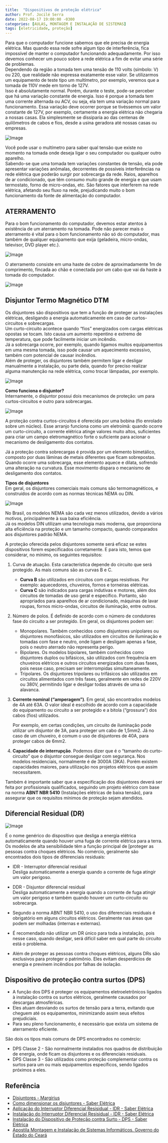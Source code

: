 ```yaml
---
title:  "Dispositivos de proteção elétrica"
author: Prof. Jocilé Serra
date: 2022-08-17 19:00:00 -0300
categories: [AULAS, MONTAGEM E INSTALAÇÃO DE SISTEMAS]
tags: [eletricidade, proteção]
---
```


Para que o computador funcione sabemos que ele precisa de energia elétrica. Mas quando essa rede sofre algum tipo de interferência, fica impossível de manter o computador funcionando adequadamente. Por isso devemos conhecer um pouco sobre a rede elétrica a fim de evitar uma série de problemas.  
Dependendo da região a tomada tem uma tensão de 110 volts (símbolo: V) ou 220, que realidade não expressa exatamente esse valor. Se utilizarmos um equipamento de teste tipo um multímetro, por exemplo, veremos que a tomada de 110V mede em torno de 127V.  
Isso é absolutamente normal. Porém, durante o teste, pode-se perceber que há uma variação constante de energia. Isso é porque a tomada tem uma corrente alternada ou ACV, ou seja, ela tem uma variação normal para funcionamento. Essa variação deve ocorrer
porque se tivéssemos um valor constante de 127V, por exemplo, certamente a energia elétrica não chegaria a nossas casas. Ela simplesmente se dissiparia ao das centenas de quilômetros de cabos e fios, desde a usina geradora até nossas casas ou empresas.

![Image](https://user-images.githubusercontent.com/45495068/185793015-1b856138-8751-4f32-80e2-1ca66692454c.png)

Você pode usar o multímetro para saber qual tensão que existe no momento na tomada onde deseja ligar o seu computador ou qualquer outro aparelho.  
Sabendo-se que uma tomada tem variações constantes de tensão, ela pode apresentar variações anômalas, decorrentes de possíveis interferências na rede elétrica que poderão surgir por sobrecarga da rede. Raios, aparelhos de ar condicionado, que têm
consumo muito grande de energia e que usam termostato, forno de micro-ondas, etc. São fatores que interferem na rede elétrica, afetando seu fluxo na rede, prejudicando muito o bom funcionamento da fonte de alimentação do computador.

## ATERRAMENTO

Para o bom funcionamento do computador, devemos estar atentos à existência de um aterramento na tomada. Pode não parecer mais o aterramento é vital para o bom funcionamento não só do computador, mas também de qualquer equipamento que exija
(geladeira, micro-ondas, televisor, DVD player etc.).  

![Image](https://user-images.githubusercontent.com/45495068/185793855-ea604228-2d54-4b19-a4cb-3401389b5a56.png)

O aterramento consiste em uma haste de cobre de aproximadamente 1m de comprimento, fincada ao chão e conectada por um cabo que vai da haste à tomada do computador.

![Image](https://user-images.githubusercontent.com/45495068/185794833-52a2f7b8-c159-4265-973f-6e251fff0d04.png)

## Disjuntor Termo Magnético DTM

Os disjuntores são dispositivos que tem a função de proteger as instalações elétricas, desligando a energia automaticamente em caso de curtos-circuitos e sobrecargas.  
Um curto-circuito acontece quando “fios” energizados com cargas elétricas opostas se tocam. Isto causa um aumento repentino e extremo de temperatura, que pode facilmente iniciar um incêndio.  
Já a sobrecarga ocorre, por exemplo, quando ligamos muitos equipamentos em uma mesma tomada, isso pode causar um aquecimento excessivo, também com potencial de causar incêndios.  
Além de proteger, os disjuntores também permitem ligar e desligar manualmente a instalação, ou parte dela, quando for preciso realizar alguma manutenção na rede elétrica, como trocar lâmpadas, por exemplo.  

![Image](https://user-images.githubusercontent.com/45495068/185794248-af64410a-4313-49fa-a622-ee7261b2c65e.png)

**Como funciona o disjuntor?**  
Internamente, o disjuntor possui dois mecanismos de proteção: um para curtos-circuitos e outro para sobrecargas.  

![Image](https://user-images.githubusercontent.com/45495068/185794528-e80a042c-bbd5-47a0-bf4c-925bb547b9e5.png)

A proteção contra curtos-circuitos é oferecida por uma bobina (fio enrolado sobre um núcleo). Esse arranjo funciona como um eletroímã: quando ocorre um curto-circuito, a corrente elétrica atinge valores muito altos, suficientes para criar um campo eletromagnético forte o suficiente para acionar o mecanismo de desligamento dos contatos.  

Já a proteção contra sobrecargas é provida por um elemento bimetálico, composto por duas lâminas de metais diferentes que ficam sobrepostas. Quando ocorre uma sobrecarga, esse elemento aquece e dilata, sofrendo uma alteração na curvatura. Esse movimento dispara o mecanismo de desligamento dos contatos.  

**Tipos de disjuntores**  
Em geral, os disjuntores comerciais mais comuns são termomagnéticos, e construídos de acordo com as normas técnicas NEMA ou DIN.

![Image](https://user-images.githubusercontent.com/45495068/185794641-7309209a-4d01-4147-abfc-b98eaf654be2.png)

No Brasil, os modelos NEMA são cada vez menos utilizados, devido a vários motivos, principalmente à sua baixa eficiência.  
Já os modelos DIN utilizam uma tecnologia mais moderna, que proporciona alta eficiência na proteção e um tamanho compacto, quando comparados aos disjuntores padrão NEMA.  

A proteção oferecida pelos disjuntores somente será eficaz se estes dispositivos forem especificados corretamente. E para isto, temos que considerar, no mínimo, os seguintes requisitos:  

1) Curva de atuação. Esta característica depende do circuito que será protegido. As mais comuns são as curvas B e C.
   - **Curva B** são utilizados em circuitos com cargas resistivas. Por exemplo: aquecedores, chuveiros, fornos e torneiras elétricas.
   - **Curva C** são indicados para cargas indutivas e motores, além dos circuitos de tomadas de uso geral e específico. Portanto, são apropriados para aparelhos de ar condicionado, máquinas de lavar roupas, fornos micro-ondas, circuitos de iluminação, entre outros.  

1) Número de polos. É definido de acordo com o número de condutores fase do circuito a ser protegido. Em geral, os disjuntores podem ser:

   - Monopolares. Também conhecidos como disjuntores unipolares ou disjuntores monofásicos, são utilizados em circuitos de iluminação e tomadas com fase e neutro, onde ligam e desligam apenas a fase, pois o neutro aterrado não representa perigo.  
   - Bipolares. Os modelos bipolares, também conhecidos como disjuntores duplos ou bifásicos, são utilizados com frequência em chuveiros elétricos e outros circuitos energizados com duas fases, pois nesse caso, precisam ser interrompidas simultaneamente.
   - Tripolares. Os disjuntores tripolares ou trifásicos são utilizados em circuitos alimentados com três fases, geralmente em redes de 220V ou 380V, permitindo ligar e desligar todas através de uma só alavanca.

1) **Corrente nominal (“amperagem”)**.  Em geral, são encontrados modelos de 4A até 63A. O valor ideal é escolhido de acordo com a capacidade do equipamento ou circuito a ser protegido e a bitola (“grossura”) dos cabos (fios) utilizados.  

   Por exemplo, em certas condições, um circuito de iluminação pode utilizar um disjuntor de 3A, para proteger um cabo de 1,5mm2. Já no caso de um chuveiro, é comum o uso de disjuntores de 40A, para proteger cabos de 6mm2.  

1) **Capacidade de interrupção**. Podemos dizer que é o “tamanho do curto-circuito” que o disjuntor consegue desligar com segurança. Nos modelos residenciais, normalmente é de 3000A (3KA). Porém existem capacidades maiores, para utilização nos projetos elétricos que assim necessitarem.

Também é importante saber que a especificação dos disjuntores deverá ser feita por profissionais qualificados, seguindo um projeto elétrico com base na norma **ABNT NBR 5410** (Instalações elétricas de baixa tensão), para assegurar que os requisitos mínimos de proteção sejam atendidos.

## Diferencial Residual (DR)

![Image](https://user-images.githubusercontent.com/45495068/185796087-6604aaca-2a2a-4e64-ad77-83a69b01976d.png)

É o nome genérico do dispositivo que desliga a energia elétrica automaticamente quando houver uma fuga de corrente elétrica para a terra. Os modelos de alta sensibilidade têm a função principal de [proteger as pessoas contra choques elétricos. No comércio, geralmente são encontrados dois tipos de diferenciais residuais:

- IDR - Interruptor diferencial residual  
Desliga automaticamente a energia quando a corrente de fuga atingir um valor perigoso.

- DDR - Disjuntor diferencial residual  
Desliga automaticamente a energia quando a corrente de fuga atingir um valor perigoso e também quando houver um curto-circuito ou sobrecarga.

- Segundo a norma ABNT NBR 5410, o uso dos diferenciais residuais é obrigatório em alguns circuitos elétricos. Geralmente nas áreas que podem ser molhadas (internas e externas).
- É recomendado não utilizar um DR único para toda a instalação, pois nesse caso, quando desligar, será difícil saber em qual parte do circuito está o problema.
- Além de proteger as pessoas contra choques elétricos, alguns DRs são exclusivos para proteger o patrimônio. Eles evitam desperdícios de energia e previnem incêndios por falhas de isolação.

## Dispositivo de proteção contra surtos (DPS)

- A função dos DPS é proteger os equipamentos eletroeletrônicos ligados à instalação contra os surtos elétricos, geralmente causados por descargas atmosféricas.
- Eles atuam desviando os surtos de tensão para a terra, evitando que cheguem até os equipamentos, minimizando assim seus efeitos prejudiciais.
- Para seu pleno funcionamento, é necessário que exista um sistema de aterramento eficiente.

São dois os tipos mais comuns de DPS encontrados no comércio:

- DPS Classe 2 - São normalmente instalados nos quadros de distribuição de energia, onde ficam os disjuntores e os diferenciais residuais.
- DPS Classe 3 - São utilizados como proteção complementar contra os surtos para um ou mais equipamentos específicos, sendo ligados próximos a eles.

## Referência

- [Disjuntores - Margirius](https://www.margirius.com.br/blog/disjuntores-entenda-sua-importancia-e-saiba-como-funcionam/)
- [Como dimensionar os disjuntores - Saber Elétrica](https://www.sabereletrica.com.br/como-dimensionar-disjuntor/)
- [Aplicação do Interruptor Diferencial Resisidual - IDR - Saber Elétrica](https://www.sabereletrica.com.br/disjuntor-drs/)
- [Instalação do Interruptor Diferencial Resisidual - IDR - Saber Elétrica](https://www.sabereletrica.com.br/interruptor-diferencial-residual-idr/)
- [Instalação do Dispositivo de Proteção contra Surto - DPS - Saber Elétrica](https://www.sabereletrica.com.br/funcionamento-e-instalacao-dps/)
- [Apostila Montagem e Instalação de Sistemas Informáticos. Governo do Estado do Ceará](https://educacaoprofissional.seduc.ce.gov.br/images/material_didatico/redes_de_computadores/redes_de_computadores_montagem_instalacoes_sistemas_informaticos.pdf)
